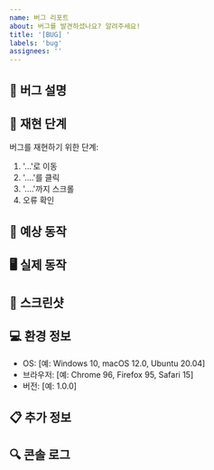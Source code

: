 ```yaml
---
name: 버그 리포트
about: 버그를 발견하셨나요? 알려주세요!
title: '[BUG] '
labels: 'bug'
assignees: ''
---
```


## 🐛 버그 설명
<!-- 버그에 대한 명확하고 간결한 설명을 작성해주세요 -->

## 🔄 재현 단계
버그를 재현하기 위한 단계:
1. '...'로 이동
2. '....'를 클릭
3. '....'까지 스크롤
4. 오류 확인

## 📱 예상 동작
<!-- 예상했던 정상적인 동작을 설명해주세요 -->

## 🖥️ 실제 동작
<!-- 실제로 발생한 동작을 설명해주세요 -->

## 📸 스크린샷
<!-- 가능하다면 스크린샷을 추가해주세요 -->

## 💻 환경 정보
 - OS: [예: Windows 10, macOS 12.0, Ubuntu 20.04]
 - 브라우저: [예: Chrome 96, Firefox 95, Safari 15]
 - 버전: [예: 1.0.0]

## 📋 추가 정보
<!-- 버그와 관련된 추가 정보나 컨텍스트를 여기에 작성해주세요 -->

## 🔍 콘솔 로그
<!-- 브라우저 개발자 도구의 콘솔 로그가 있다면 여기에 붙여넣어주세요 -->
```
```
